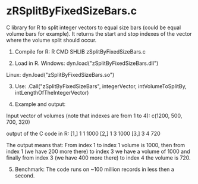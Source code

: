 # zRSplitByFixedSizeBars.c
C library for R to split integer vectors to equal size bars (could be equal volume bars for example). 
It returns the start and stop indexes of the vector where the volume split should occur.

1. Compile for R:
R CMD SHLIB zSplitByFixedSizeBars.c

2. Load in R.
Windows:
dyn.load("zSplitByFixedSizeBars.dll")

Linux:
dyn.load("zSplitByFixedSizeBars.so")

3. Use:
.Call("zSplitByFixedSizeBars", integerVector, intVolumeToSplitBy, intLengthOfTheIntegerVector)

4. Example and output:

Input vector of volumes (note that indexes are from 1 to 4): 
c(1200, 500, 700, 320)


output of the C code in R:
[1,]    1    1 1000
[2,]    1    3 1000
[3,]    3    4  720

The output means that:
From index 1 to index 1 volume is 1000, then from index 1 (we have 200 more there) to index 3 
we have a volume of 1000 and finally from index 3 (we have 400 more there) to index 4 the volume is 720.

5. Benchmark:
The code runs on ~100 million records in less then a second.
